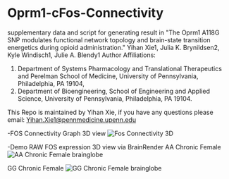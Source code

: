 # Oprm1-cFos-Connectivity
supplementary data and script for generating result in "The Oprm1 A118G SNP modulates functional network topology and brain-state transition 
energetics during opioid administration."
Yihan Xie1, Julia K. Brynildsen2, Kyle Windisch1, Julie A. Blendy1
Author Affiliations: 
1. Department of Systems Pharmacology and Translational Therapeutics and 
Perelman School of Medicine, University of Pennsylvania, Philadelphia, PA 19104, 
2. Department of Bioengineering, School of Engineering and Applied Science, University of Pennsylvania, 
Philadelphia, PA 19104.

This Repo is maintained by Yihan Xie, if you have any questions please email: Yihan.Xie1@pennmedicine.upenn.edu

-FOS Connectivity Graph 3D view
![Fos Connectivity 3D](https://github.com/GoogleXie/Oprm1-cFos-Connectivity/assets/57155132/e92128d8-894d-4b20-9bb8-f1b15b09e677)

-Demo RAW FOS expression 3D view via BrainRender
AA Chronic Female
![AA Chronic Female brainglobe](https://github.com/GoogleXie/Oprm1-cFos-Connectivity/assets/57155132/a02d880a-ee22-42fa-a6bc-5335b05f95ab)

GG Chronic Female
![GG Chronic Female brainglobe](https://github.com/GoogleXie/Oprm1-cFos-Connectivity/assets/57155132/e2c032af-489e-43ff-861c-5298e3207b7b)
